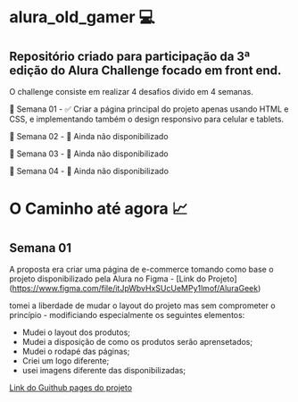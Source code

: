 # alura_old_gamer :computer:
## Repositório criado para participação da 3ª edição do Alura Challenge focado em front end.
O challenge consiste em realizar 4 desafios divido em 4 semanas.

:calendar: Semana 01 - :white_check_mark:
Criar a página principal do projeto apenas usando HTML e CSS, e implementando também o design responsivo para celular e tablets.

:calendar: Semana 02 - :red_circle:
Ainda não disponibilizado

:calendar: Semana 03 - :red_circle:
Ainda não disponibilizado

:calendar: Semana 04 - :red_circle:
Ainda não disponibilizado

# O Caminho até agora :chart_with_upwards_trend:

## Semana 01
A proposta era criar uma página de e-commerce tomando como base o projeto disponibilizado pela Alura no Figma - [Link do Projeto] (https://www.figma.com/file/itJpWbvHxSUcUeMPy1lmof/AluraGeek)

tomei a liberdade de mudar o layout do projeto mas sem comprometer o princípio - modificiando especialmente os seguintes elementos:
* Mudei o layout dos produtos;
* Mudei a disposição de como os produtos serão aprensetados;
* Mudei o rodapé das páginas;
* Criei um logo diferente;
* usei imagens diferente das disponibilizadas;

[Link do Guithub pages do projeto](https://fmossatto.github.io/alura_old_gamer/)



